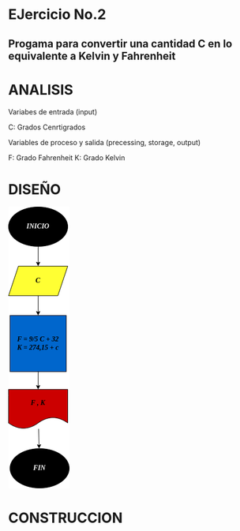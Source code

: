 # EJercicio No.2

## Progama para convertir una cantidad C en lo equivalente a Kelvin y Fahrenheit

# ANALISIS

Variabes de entrada (input)

C: Grados Cenrtigrados

Variables de proceso y salida (precessing, storage, output)

F: Grado Fahrenheit
K: Grado Kelvin

# DISEÑO

![Diagrama de flujo](diagrama.png "Diagrama de flujo")

# CONSTRUCCION